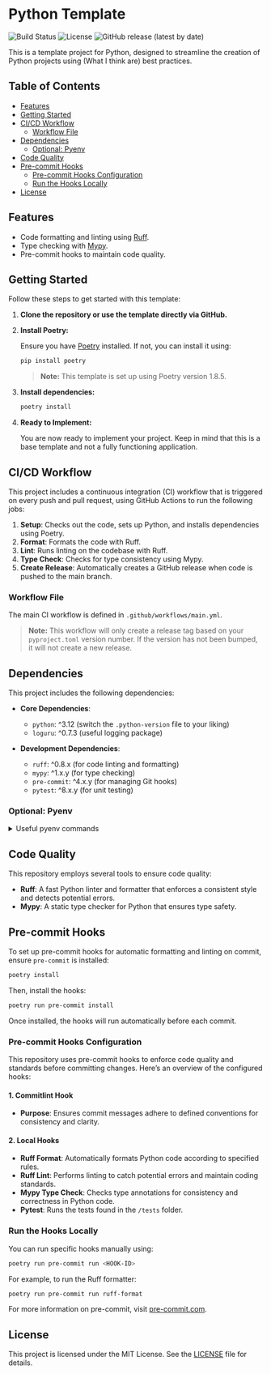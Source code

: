 # Python Template

![Build Status](https://github.com/logic-py/python-template/actions/workflows/main.yml/badge.svg)
![License](https://img.shields.io/github/license/logic-py/python-template.svg)
![GitHub release (latest by date)](https://img.shields.io/github/v/release/logic-py/python-template)

This is a template project for Python, designed to streamline the creation of Python projects using (What I think are)
best practices.

## Table of Contents

- [Features](#features)
- [Getting Started](#getting-started)
- [CI/CD Workflow](#cicd-workflow)
    - [Workflow File](#workflow-file)
- [Dependencies](#dependencies)
    - [Optional: Pyenv](#optional-pyenv)
- [Code Quality](#code-quality)
- [Pre-commit Hooks](#pre-commit-hooks)
    - [Pre-commit Hooks Configuration](#pre-commit-hooks-configuration)
    - [Run the Hooks Locally](#run-the-hooks-locally)
- [License](#license)

## Features

- Code formatting and linting using [Ruff](https://ruff.rs).
- Type checking with [Mypy](https://mypy.readthedocs.io).
- Pre-commit hooks to maintain code quality.

## Getting Started

Follow these steps to get started with this template:

1. **Clone the repository or use the template directly via GitHub.**

2. **Install Poetry:**

   Ensure you have [Poetry](https://python-poetry.org/) installed. If not, you can install it using:
   ```bash
   pip install poetry
   ```
   > **Note:** This template is set up using Poetry version 1.8.5.

3. **Install dependencies:**

   ```bash
   poetry install
   ```

4. **Ready to Implement:**

   You are now ready to implement your project. Keep in mind that this is a base template and not a fully functioning
   application.

## CI/CD Workflow

This project includes a continuous integration (CI) workflow that is triggered on every push and pull request, using
GitHub Actions to run the following jobs:

1. **Setup**: Checks out the code, sets up Python, and installs dependencies using Poetry.
2. **Format**: Formats the code with Ruff.
3. **Lint**: Runs linting on the codebase with Ruff.
4. **Type Check**: Checks for type consistency using Mypy.
5. **Create Release**: Automatically creates a GitHub release when code is pushed to the main branch.

### Workflow File

The main CI workflow is defined in `.github/workflows/main.yml`.

> **Note:** This workflow will only create a release tag based on your `pyproject.toml` version number. If the version
> has not been bumped, it will not create a new release.

## Dependencies

This project includes the following dependencies:

- **Core Dependencies**:
    - `python`: ^3.12 (switch the `.python-version` file to your liking)
    - `loguru`: ^0.7.3 (useful logging package)

- **Development Dependencies**:
    - `ruff`: ^0.8.x (for code linting and formatting)
    - `mypy`: ^1.x.y (for type checking)
    - `pre-commit`: ^4.x.y (for managing Git hooks)
    - `pytest`: ^8.x.y (for unit testing)

### Optional: Pyenv

<details>
<summary>Useful pyenv commands</summary>

Updating pyenv will refresh the Python mirrors to find the latest Python versions available:

```bash
pyenv update
```

List all available Python versions:

```bash
pyenv install --list
```

Download & install a specific Python version:

```bash
pyenv install 3.12.8
```

List the global Python version set by your system:

```bash
pyenv global
```

List the Python version set for your project/folder:

```bash
pyenv local
```

Set the global Python version for your system:

```bash
pyenv global 3.12.8
```

Set the local Python version for your project:

```bash
pyenv local 3.12.8
```

Feel free to utilize Pyenv and modify the `.python-version` file to your preference.

</details>

## Code Quality

This repository employs several tools to ensure code quality:

- **Ruff**: A fast Python linter and formatter that enforces a consistent style and detects potential errors.
- **Mypy**: A static type checker for Python that ensures type safety.

## Pre-commit Hooks

To set up pre-commit hooks for automatic formatting and linting on commit, ensure `pre-commit` is installed:

```bash
poetry install
```

Then, install the hooks:

```bash
poetry run pre-commit install
```

Once installed, the hooks will run automatically before each commit.

### Pre-commit Hooks Configuration

This repository uses pre-commit hooks to enforce code quality and standards before committing changes. Here’s an
overview of the configured hooks:

#### 1. Commitlint Hook

- **Purpose**: Ensures commit messages adhere to defined conventions for consistency and clarity.

#### 2. Local Hooks

- **Ruff Format**: Automatically formats Python code according to specified rules.
- **Ruff Lint**: Performs linting to catch potential errors and maintain coding standards.
- **Mypy Type Check**: Checks type annotations for consistency and correctness in Python code.
- **Pytest**: Runs the tests found in the `/tests` folder.

### Run the Hooks Locally

You can run specific hooks manually using:

```bash
poetry run pre-commit run <HOOK-ID>
```

For example, to run the Ruff formatter:

```bash
poetry run pre-commit run ruff-format
```

For more information on pre-commit, visit [pre-commit.com](https://pre-commit.com).

## License

This project is licensed under the MIT License. See the [LICENSE](LICENSE) file for details.
